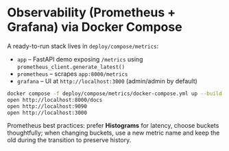 
# Observability (Prometheus + Grafana) via Docker Compose

A ready-to-run stack lives in `deploy/compose/metrics`:
- `app` – FastAPI demo exposing `/metrics` using `prometheus_client.generate_latest()`
- `prometheus` – scrapes `app:8000/metrics`
- `grafana` – UI at `http://localhost:3000` (admin/admin by default)

```bash
docker compose -f deploy/compose/metrics/docker-compose.yml up --build
open http://localhost:8000/docs
open http://localhost:9090
open http://localhost:3000
```

Prometheus best practices: prefer **Histograms** for latency, choose buckets thoughtfully; when changing buckets, use a new metric name and keep the old during the transition to preserve history.
